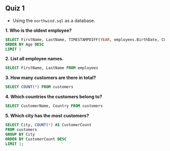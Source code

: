## Quiz 1
- Using the `northwind.sql` as a database.

**1. Who is the oldest employee?**
```sql
SELECT FirstName, LastName, TIMESTAMPDIFF(YEAR, employees.BirthDate, CURDATE()) AS Age FROM employees
ORDER BY Age DESC
LIMIT 1
```

**2. List all employee names.**
```sql
SELECT FirstName, LastName FROM employees
```

**3. How many customers are there in total?**
```sql
SELECT COUNT(*) FROM customers
```

**4. Which countries the customers belong to?**
```sql
SELECT CustomerName, Country FROM customers
```

**5. Which city has the most customers?**
```sql
SELECT City, COUNT(*) AS CustomerCount
FROM customers
GROUP BY City
ORDER BY CustomerCount DESC
LIMIT 1;
```